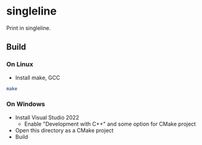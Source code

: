 # singleline

Print in singleline.

## Build

### On Linux

- Install make, GCC

```sh
make
```

### On Windows

- Install Visual Studio 2022
    - Enable "Development with C++" and some option for CMake project
- Open this directory as a CMake project
- Build
